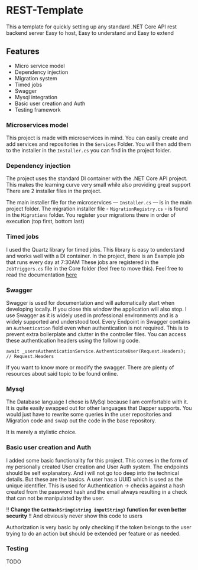 # REST-Template

This a template for quickly setting up any standard .NET Core API rest backend server
Easy to host, Easy to understand and Easy to extend

## Features

- Micro service model
- Dependency injection
- Migration system
- Timed jobs
- Swagger
- Mysql integration
- Basic user creation and Auth
- Testing framework

### Microservices model

This project is made with microservices in mind. You can easily create and add services and repositories in the `Services` Folder.
You will then add them to the installer in the `Installer.cs` you can find in the project folder. 

### Dependency injection

The project uses the standard DI container with the .NET Core API project. This makes the learning curve very small while also providing great support
There are 2 installer files in the project.

The main installer file for the microservices — `Installer.cs` — is in the main project folder. 
The migration installer file - `MigrationRegistry.cs` - is found in the `Migrations` folder. You register your migrations there in order of execution (top first, bottom last)

### Timed jobs

I used the Quartz library for timed jobs. This library is easy to understand and works well with a DI container. In the project, there is an Example job that runs every day at 7:30AM 
These jobs are registered in the `JobTriggers.cs` file in the Core folder (feel free to move this). Feel free to read the documentation [here](https://www.quartz-scheduler.net/documentation/)

### Swagger

Swagger is used for documentation and will automatically start when developing locally. If you close this window the application will also stop. I use Swagger as it is widely used in professional environments and is a widely supported and understood tool.
Every Endpoint in Swagger contains an `Authentication` field even when authentication is not required. This is to prevent extra boilerplate and clutter in the controller files. You can access these authentication headers using the following code.

``
  await _usersAuthenticationService.AuthenticateUser(Request.Headers);
  // Request.Headers
``

If you want to know more or modify the swagger. There are plenty of resources about said topic to be found online.

### Mysql

The Database language I chose is MySql because I am comfortable with it. It is quite easily swapped out for other languages that Dapper supports. You would just have to rewrite some queries in the user repositories and Migration code and swap out the code in the base repository.

It is merely a stylistic choice.

### Basic user creation and Auth

I added some basic functionality for this project. This comes in the form of my personally created User creation and User Auth system. The endpoints should be self explanatory. And i will not go too deep into the technical details. 
But these are the basics. 
A user has a UUID which is used as the unique identifier. This is used for Authentication -> checks against a hash created from the password hash and the email always resulting in a check that can not be manipulated by the user.

!! **Change the `GetHashSring(string inputString)` function for even better security** !!
And obviously never show this code to users

Authorization is very basic by only checking if the token belongs to the user trying to do an action but should be extended per feature or as needed.

### Testing
TODO






